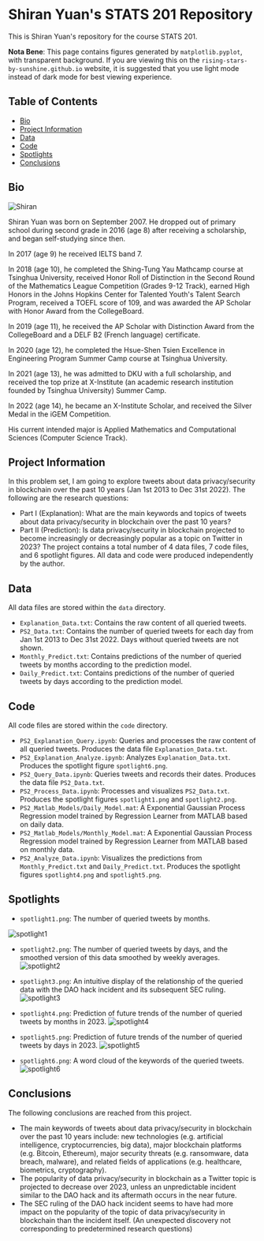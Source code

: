 # Shiran Yuan's STATS 201 Repository
This is Shiran Yuan's repository for the course STATS 201.

**Nota Bene**: This page contains figures generated by `matplotlib.pyplot`, with transparent background. If you are viewing this on the `rising-stars-by-sunshine.github.io` website, it is suggested that you use light mode instead of dark mode for best viewing experience.

## Table of Contents
* [Bio](#bio)
* [Project Information](#project-information)
* [Data](#data)
* [Code](#code)
* [Spotlights](#spotlights)
* [Conclusions](#conclusions)

## Bio
![Shiran](https://user-images.githubusercontent.com/105504535/213655331-9881b742-241d-48af-b3c3-27fdb4d8092d.jpeg)

Shiran Yuan was born on September 2007. He dropped out of primary school during second grade in 2016 (age 8) after receiving a scholarship, and began self-studying since then. 

In 2017 (age 9) he received IELTS band 7. 

In 2018 (age 10), he completed the Shing-Tung Yau Mathcamp course at Tsinghua University, received Honor Roll of Distinction in the Second Round of the Mathematics League Competition (Grades 9-12 Track), earned High Honors in the Johns Hopkins Center for Talented Youth's Talent Search Program, received a TOEFL score of 109, and was awarded the AP Scholar with Honor Award from the CollegeBoard. 

In 2019 (age 11), he received the AP Scholar with Distinction Award from the CollegeBoard and a DELF B2 (French language) certificate.

In 2020 (age 12), he completed the Hsue-Shen Tsien Excellence in Engineering Program Summer Camp course at Tsinghua University.

In 2021 (age 13), he was admitted to DKU with a full scholarship, and received the top prize at X-Institute (an academic research institution founded by Tsinghua University) Summer Camp.

In 2022 (age 14), he became an X-Institute Scholar, and received the Silver Medal in the iGEM Competition.

His current intended major is Applied Mathematics and Computational Sciences (Computer Science Track).

## Project Information
In this problem set, I am going to explore tweets about data privacy/security in blockchain over the past 10 years (Jan 1st 2013 to Dec 31st 2022). The following are the research questions:
* Part I (Explanation): What are the main keywords and topics of tweets about data privacy/security in blockchain over the past 10 years?
* Part II (Prediction): Is data privacy/security in blockchain projected to become increasingly or decreasingly popular as a topic on Twitter in 2023?
The project contains a total number of 4 data files, 7 code files, and 6 spotlight figures. All data and code were produced independently by the author.

## Data
All data files are stored within the `data` directory.
* `Explanation_Data.txt`: Contains the raw content of all queried tweets.
* `PS2_Data.txt`: Contains the number of queried tweets for each day from Jan 1st 2013 to Dec 31st 2022. Days without queried tweets are not shown.
* `Monthly_Predict.txt`: Contains predictions of the number of queried tweets by months according to the prediction model.
* `Daily_Predict.txt`: Contains predictions of the number of queried tweets by days according to the prediction model.

## Code
All code files are stored within the `code` directory.
* `PS2_Explanation_Query.ipynb`: Queries and processes the raw content of all queried tweets. Produces the data file `Explanation_Data.txt`.
* `PS2_Explanation_Analyze.ipynb`: Analyzes `Explanation_Data.txt`. Produces the spotlight figure `spotlight6.png`.
* `PS2_Query_Data.ipynb`: Queries tweets and records their dates. Produces the data file `PS2_Data.txt`.
* `PS2_Process_Data.ipynb`: Processes and visualizes `PS2_Data.txt`. Produces the spotlight figures `spotlight1.png` and `spotlight2.png`.
* `PS2_Matlab_Models/Daily_Model.mat`: A Exponential Gaussian Process Regression model trained by Regression Learner from MATLAB based on daily data.
* `PS2_Matlab_Models/Monthly_Model.mat`: A Exponential Gaussian Process Regression model trained by Regression Learner from MATLAB based on monthly data.
* `PS2_Analyze_Data.ipynb`: Visualizes the predictions from `Monthly_Predict.txt` and `Daily_Predict.txt`. Produces the spotlight figures `spotlight4.png` and `spotlight5.png`.

## Spotlights
* `spotlight1.png`: The number of queried tweets by months.

![spotlight1](https://user-images.githubusercontent.com/105504535/219619566-fc0132f5-e153-44c5-89b0-bede3d9fc77b.png)

* `spotlight2.png`: The number of queried tweets by days, and the smoothed version of this data smoothed by weekly averages.
![spotlight2](https://user-images.githubusercontent.com/105504535/219619587-8bce2247-9313-4e19-8a56-7ae0e0b389ee.png)

* `spotlight3.png`: An intuitive display of the relationship of the queried data with the DAO hack incident and its subsequent SEC ruling.
![spotlight3](https://user-images.githubusercontent.com/105504535/219619609-fdb3a6ec-7be7-4362-adbe-d6e0fe047f23.png)

* `spotlight4.png`: Prediction of future trends of the number of queried tweets by months in 2023.
![spotlight4](https://user-images.githubusercontent.com/105504535/219619641-a40ecdfe-a574-463a-ae56-3c048d549032.png)

* `spotlight5.png`: Prediction of future trends of the number of queried tweets by days in 2023.
![spotlight5](https://user-images.githubusercontent.com/105504535/219619896-09ecb443-f557-435e-8166-96ea4301c888.png)

* `spotlight6.png`: A word cloud of the keywords of the queried tweets.
![spotlight6](https://user-images.githubusercontent.com/105504535/219619980-dc9f4924-09d3-4b38-b3e0-6987ecd3d3e6.png)

## Conclusions
The following conclusions are reached from this project.
* The main keywords of tweets about data privacy/security in blockchain over the past 10 years include: new technologies (e.g. artificial intelligence, cryptocurrencies, big data), major blockchain platforms (e.g. Bitcoin, Ethereum), major security threats (e.g. ransomware, data breach, malware), and related fields of applications (e.g. healthcare, biometrics, cryptography).
* The popularity of data privacy/security in blockchain as a Twitter topic is projected to decrease over 2023, unless an unpredictable incident similar to the DAO hack and its aftermath occurs in the near future.
* The SEC ruling of the DAO hack incident seems to have had more impact on the popularity of the topic of data privacy/security in blockchain than the incident itself. (An unexpected discovery not corresponding to predetermined research questions)
